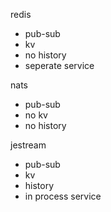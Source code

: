 

redis
- pub-sub
- kv
- no history
- seperate service

nats
- pub-sub
- no kv
- no history

jestream
- pub-sub
- kv 
- history
- in process service
